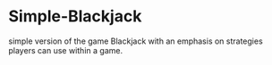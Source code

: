 # Simple-Blackjack
simple version of the game Blackjack with an emphasis on strategies players can use within a game.
